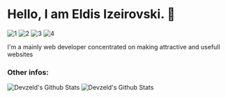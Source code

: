 # Hello, I am Eldis Izeirovski. 👋

![1](https://img.shields.io/badge/Clean_code-lover-034cb0.svg)
![2](https://img.shields.io/badge/JavaScript-enthusiast-034cb0.svg?logo=javascript)
![3](https://img.shields.io/badge/Python-expert-034cb0.svg?logo=python)
![4](https://img.shields.io/badge/Flutter-learning-034cb0.svg?logo=flutter)

I'm a mainly web developer concentrated on making attractive and usefull websites
<!--
### Contacts:

- E-mail: [eldis.izeirovski@gmail.com](mailto:eldis.izeirovski7@gmail.com)
- Site: [devzeld.github.io](https://devzeld.github.io)
- 
-->

### Other infos: 
![Devzeld's Github Stats](https://github-readme-stats.vercel.app/api?username=devzeld&show_icons=true&layout=compact&hide_border=true&theme=transparent)
![Devzeld's Github Stats](https://github-readme-stats-one-rosy.vercel.app/api/top-langs/?username=devzeld&hide_title=true&hide_border=true&layout=compact&hide=html&theme=transparent)
